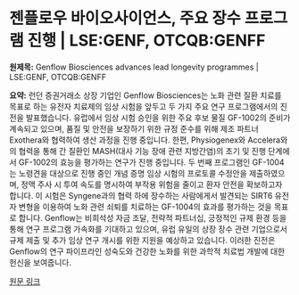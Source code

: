 # 젠플로우 바이오사이언스, 주요 장수 프로그램 진행 | LSE:GENF, OTCQB:GENFF

**원제목:** Genflow Biosciences advances lead longevity programmes | LSE:GENF, OTCQB:GENFF

**요약:** 런던 증권거래소 상장 기업인 Genflow Biosciences는 노화 관련 질환 치료를 목표로 하는 유전자 치료제의 임상 시험을 앞두고 두 가지 주요 연구 프로그램에서의 진전을 발표했습니다.  유럽에서 임상 시험 승인을 위한 주요 후보 물질 GF-1002의 준비가 계속되고 있으며, 품질 및 안전을 보장하기 위한 규정 준수를 위해 제조 파트너 Exothera와 협력하여 생산 과정을 진행 중입니다.  한편, Physiogenex와 Accelera와의 협력을 통해 간 질환인 MASH(대사 기능 장애 관련 지방간염)의 초기 및 진행 단계에서 GF-1002의 효능을 평가하는 연구가 진행 중입니다.  두 번째 프로그램인 GF-1004는 노령견을 대상으로 진행 중인 개념 증명 임상 시험의 프로토콜 수정안을 제출하였으며, 정맥 주사 시 투여 속도를 명시하여 부작용 위험을 줄이고 환자 안전을 확보하고자 합니다.  이 시험은 Syngene과의 협력 하에 장수하는 사람에게서 발견되는 SIRT6 유전자 변형을 이용하여 노화 관련 쇠퇴를 치료하는 GF-1004의 효과를 평가하는 것을 목표로 합니다.  Genflow는 비희석성 자금 조달, 전략적 파트너십, 긍정적인 규제 환경 등을 통해 연구 프로그램 가속화를 기대하고 있으며, 유럽 유일의 상장 장수 관련 기업으로서 규제 제출 및 추가 임상 연구 개시를 위한 지원을 예상하고 있습니다.  이러한 진전은 Genflow의 연구 파이프라인 성숙도와 건강한 노화를 위한 과학적 치료법 개발에 대한 헌신을 보여줍니다.

[원문 링크](https://www.proactiveinvestors.co.uk/companies/news/1075342/genflow-biosciences-advances-lead-longevity-programmes-1075342.html)
